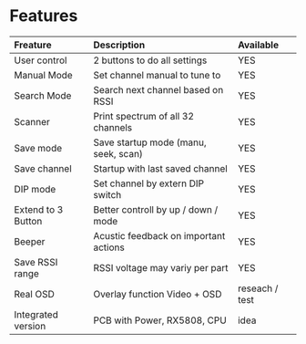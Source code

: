 # Features #


|   **Freature**       |   **Description**                      |    **Available**    |
|:---------------------|:---------------------------------------|:--------------------|
| User control       | 2 buttons to do all settings         |    YES            |
| Manual Mode        | Set channel manual to tune to        |    YES            |
| Search Mode        | Search next channel based on RSSI    |    YES            |
| Scanner            | Print spectrum of all 32 channels    |    YES            |
| Save mode          | Save startup mode (manu, seek, scan) |    YES            |
| Save channel       | Startup with last saved channel      |    YES            |
| DIP mode           | Set channel by extern DIP switch     |    YES            |
| Extend to 3 Button | Better controll by up / down / mode  |    YES            |
| Beeper             | Acustic feedback on important actions|    YES            |
| Save RSSI range    | RSSI voltage may variy per part      |    YES            |
| Real OSD           | Overlay function Video + OSD         |    reseach / test |
| Integrated version | PCB with Power, RX5808, CPU          |    idea           |